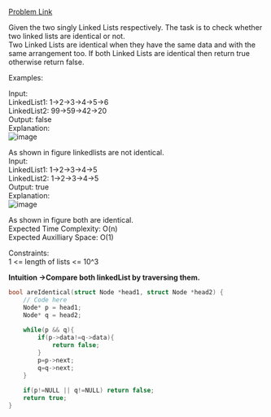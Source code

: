[Problem Link](https://www.geeksforgeeks.org/problems/identical-linked-lists/1)<br>

Given the two singly Linked Lists respectively. The task is to check whether two linked lists are identical or not. <br>
Two Linked Lists are identical when they have the same data and with the same arrangement too. If both Linked Lists are identical then return true otherwise return false. <br>

Examples:<br>

Input:<br>
LinkedList1: 1->2->3->4->5->6<br>
LinkedList2: 99->59->42->20<br>
Output: false<br>
Explanation:<br>
![image](https://github.com/akscpp/GeeksforGeeks_POTD/assets/129672950/b5b14e24-ee16-45c6-8fd6-a9611979baf2)

As shown in figure linkedlists are not identical.<br>
Input:<br>
LinkedList1: 1->2->3->4->5<br>
LinkedList2: 1->2->3->4->5<br>
Output: true<br>
Explanation: <br>
 ![image](https://github.com/akscpp/GeeksforGeeks_POTD/assets/129672950/7a429b9c-7b24-44e4-9427-e581de6da119)

As shown in figure both are identical.<br>
Expected Time Complexity: O(n)<br>
Expected Auxilliary Space: O(1)<br>

Constraints:<br>
1 <= length of lists <= 10^3<br>

__Intuition ->Compare both linkedList by traversing them.__

```C++
bool areIdentical(struct Node *head1, struct Node *head2) {
    // Code here
    Node* p = head1;
    Node* q = head2;
    
    while(p && q){
        if(p->data!=q->data){
            return false;
        }
        p=p->next;
        q=q->next;
    }
    
    if(p!=NULL || q!=NULL) return false;
    return true;
}
```
